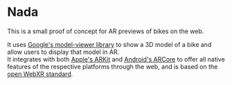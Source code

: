 # Nada
This is a small proof of concept for AR previews of bikes on the web.  
  
It uses [Google's model-viewer library](https://modelviewer.dev/) to show a 3D model of a bike and allow users to display that model in AR.  
It integrates with both [Apple's ARKit](https://developer.apple.com/augmented-reality/) and [Android's ARCore](https://developers.google.com/ar) to offer all native features of the respective platforms through the web, and is based on the [open WebXR standard](https://www.w3.org/TR/webxr/).
